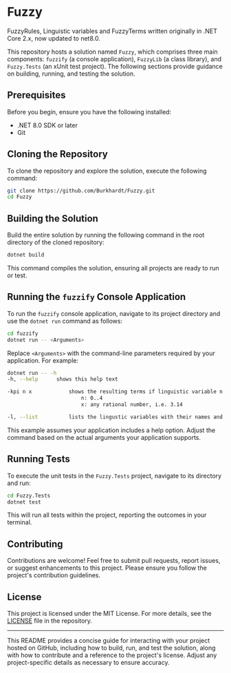 # Fuzzy
FuzzyRules, Linguistic variables and FuzzyTerms written originally in .NET Core 2.x, now updated to net8.0.

This repository hosts a solution named `Fuzzy`, which comprises three main components: `fuzzify` (a console application), `FuzzyLib` (a class library), and `Fuzzy.Tests` (an xUnit test project). The following sections provide guidance on building, running, and testing the solution.

## Prerequisites

Before you begin, ensure you have the following installed:
- .NET 8.0 SDK or later
- Git

## Cloning the Repository

To clone the repository and explore the solution, execute the following command:

```bash
git clone https://github.com/Burkhardt/Fuzzy.git
cd Fuzzy
```

## Building the Solution

Build the entire solution by running the following command in the root directory of the cloned repository:

```bash
dotnet build
```

This command compiles the solution, ensuring all projects are ready to run or test.

## Running the `fuzzify` Console Application

To run the `fuzzify` console application, navigate to its project directory and use the `dotnet run` command as follows:

```bash
cd fuzzify
dotnet run -- <Arguments>
```

Replace `<Arguments>` with the command-line parameters required by your application. For example:

```bash
dotnet run -- -h
-h, --help		shows this help text

-kpi n x			shows the resulting terms if linguistic variable n is set to x
    					n: 0..4
    					x: any rational number, i.e. 3.14

-l, --list			lists the lingustic variables with their names and terms
```

This example assumes your application includes a help option. Adjust the command based on the actual arguments your application supports.

## Running Tests

To execute the unit tests in the `Fuzzy.Tests` project, navigate to its directory and run:

```bash
cd Fuzzy.Tests
dotnet test
```

This will run all tests within the project, reporting the outcomes in your terminal.

## Contributing

Contributions are welcome! Feel free to submit pull requests, report issues, or suggest enhancements to this project. Please ensure you follow the project's contribution guidelines.

## License

This project is licensed under the MIT License. For more details, see the [LICENSE](https://github.com/Burkhardt/Fuzzy/blob/main/LICENSE) file in the repository.

---

This README provides a concise guide for interacting with your project hosted on GitHub, including how to build, run, and test the solution, along with how to contribute and a reference to the project's license. Adjust any project-specific details as necessary to ensure accuracy.
